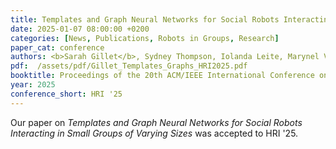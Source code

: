 ```yaml
---
title: Templates and Graph Neural Networks for Social Robots Interacting in Small Groups of Varying Sizes
date: 2025-01-07 08:00:00 +0200
categories: [News, Publications, Robots in Groups, Research]
paper_cat: conference
authors: <b>Sarah Gillet</b>, Sydney Thompson, Iolanda Leite, Marynel V&aacute;zquez
pdf:  /assets/pdf/Gillet_Templates_Graphs_HRI2025.pdf
booktitle: Proceedings of the 20th ACM/IEEE International Conference on Human-Robot Interaction, 2025, Melbourne, Australia
year: 2025
conference_short: HRI '25
---
```


Our paper on <i>Templates and Graph Neural Networks for Social Robots Interacting in Small Groups of Varying Sizes</i> was accepted to HRI '25. 

